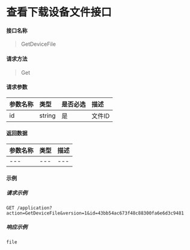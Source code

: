 # 查看下载设备文件接口

#### 接口名称

> GetDeviceFile

#### 请求方法

> Get

#### 请求参数

| 参数名称   | 类型   | 是否必选 | 描述   |
| :--------- | :----- | :------- | :----- |
| id | string | 是       | 文件ID |

#### 返回数据

| 参数名称          | 类型    | 描述                       |
| :---------------- | :------ | :------------------------- |
| ---              | ---  | ---   |

#### 示例

##### 请求示例

```
GET /application?action=GetDeviceFile&version=1&id=43bb54ac673f48c88300fa6e6d3c9481
```


##### 响应示例

```
file
```
